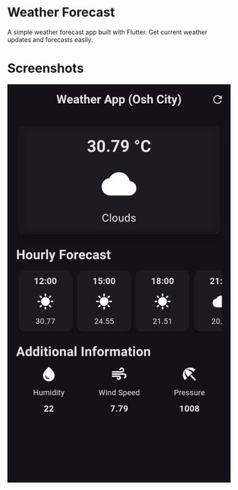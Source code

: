 # Weather Forecast

A simple weather forecast app built with Flutter. Get current weather updates and forecasts easily.
# Screenshots

![Screenshot](lib/assets/Screenshot_1718261809.png)



